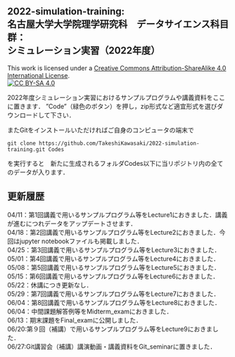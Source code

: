 ## 2022-simulation-training:<br>名古屋大学大学院理学研究科　データサイエンス科目群：<br>シミュレーション実習（2022年度）

This work is licensed under a
[Creative Commons Attribution-ShareAlike 4.0 International License][cc-by-sa].<br>
[![CC BY-SA 4.0][cc-by-sa-image]][cc-by-sa]

[cc-by-sa]: http://creativecommons.org/licenses/by-sa/4.0/
[cc-by-sa-image]: https://licensebuttons.net/l/by-sa/4.0/88x31.png
[cc-by-sa-shield]: https://img.shields.io/badge/License-CC%20BY--SA%204.0-lightgrey.svg


2022年度シミュレーション実習におけるサンプルプログラムや講義資料をここに置きます．
”Code”（緑色のボタン）を押し，zip形式など適宜形式を選びダウンロードして下さい．

またGitをインストールいただければご自身のコンピュータの端末で
```
git clone https://github.com/TakeshiKawasaki/2022-simulation-training.git Codes
```
を実行すると　新たに生成されるフォルダCodes以下に当リポジトリ内の全てのデータが入ります．

## 更新履歴<br>
04/11：第1回講義で用いるサンプルプログラム等をLecture1におきました．講義が進むにつれデータをアップデートさせます．<br>
04/18：第2回講義で用いるサンプルプログラム等をLecture2におきました．今回はjupyter notebookファイルも掲載しました．<br>
04/25：第3回講義で用いるサンプルプログラム等をLecture3におきました．<br>
05/01：第4回講義で用いるサンプルプログラム等をLecture4におきました．<br>
05/08：第5回講義で用いるサンプルプログラム等をLecture5におきました．<br>
05/15：第6回講義で用いるサンプルプログラム等をLecture6におきました．<br>
05/22：休講につき更新なし．<br>
05/29：第7回講義で用いるサンプルプログラム等をLecture7におきました．<br>
06/04：第8回講義で用いるサンプルプログラム等をLecture8におきました．<br>
06/04：中間課題解答例等をMidterm_examにおきました．<br>
06/13：期末課題をFinal_examに公開しました．<br>
06/20:第９回（補講）で用いるサンプルプログラム等をLecture9におきました．<br>
06/27:Git講習会（補講）講演動画・講義資料をGit_seminarに置きました．<br>
